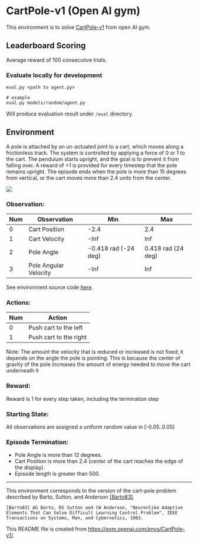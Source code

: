 # CartPole-v1 (Open AI gym)

This environment is to solve [CartPole-v1](https://gym.openai.com/envs/CartPole-v1/) from open AI gym.

## Leaderboard Scoring
  Average reward of 100 consecutive trials.

### Evaluate locally for development

```
eval.py <path to agent.py>

# example
eval.py models/random/agent.py
```

Will produce evaluation result under `/eval` directory.

## Environment
A pole is attached by an un-actuated joint to a cart, which moves along a frictionless track. The system is controlled by applying a force of 0 or 1 to the cart. The pendulum starts upright, and the goal is to prevent it from falling over. A reward of +1 is provided for every timestep that the pole remains upright. The episode ends when the pole is more than 15 degrees from vertical, or the cart moves more than 2.4 units from the center.

[![](https://user-images.githubusercontent.com/1540981/112910447-39967800-90a8-11eb-909e-cb9264a29b62.png)](https://gym.openai.com/videos/2019-10-21--mqt8Qj1mwo/CartPole-v1/original.mp4)

### Observation:

| Num | Observation | Min | Max |
| --- | ----------- | --- | --- |
| 0   | Cart Position | -2.4 | 2.4 |
| 1   | Cart Velocity | -Inf | Inf |
| 2   | Pole Angle | -0.418 rad (-24 deg) | 0.418 rad (24 deg) |
| 3   | Pole Angular Velocity | -Inf | Inf |

See environment source code [here](https://github.com/openai/gym/blob/master/gym/envs/classic_control/cartpole.py).

### Actions:

| Num | Action |
| --- | ------ |
| 0   | Push cart to the left |
| 1   | Push cart to the right |

Note: The amount the velocity that is reduced or increased is not fixed; it depends on the angle the pole is pointing. This is because the center of gravity of the pole increases the amount of energy needed to move the cart underneath it

### Reward:
Reward is 1 for every step taken, including the termination step

### Starting State:
All observations are assigned a uniform random value in [-0.05..0.05]

### Episode Termination:

 - Pole Angle is more than 12 degrees.
 - Cart Position is more than 2.4 (center of the cart reaches the edge of the display).
 - Episode length is greater than 500.

---
This environment corresponds to the version of the cart-pole problem described by Barto, Sutton, and Anderson [[Barto83]](https://gym.openai.com/envs/CartPole-v1/#barto83).

    [Barto83] AG Barto, RS Sutton and CW Anderson, "Neuronlike Adaptive Elements That Can Solve Difficult Learning Control Problem", IEEE Transactions on Systems, Man, and Cybernetics, 1983.


This README file is created from https://gym.openai.com/envs/CartPole-v1/.
